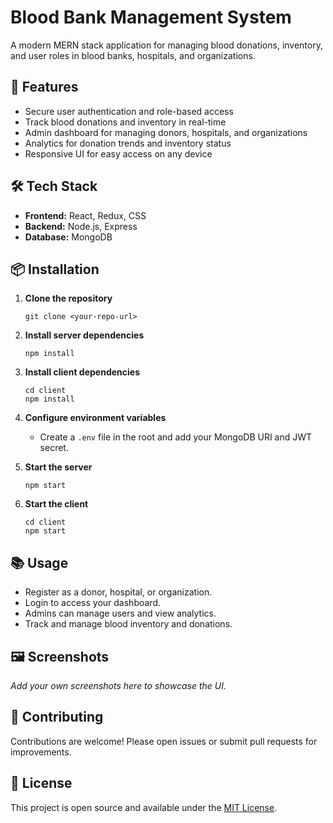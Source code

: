# Blood Bank Management System

A modern MERN stack application for managing blood donations, inventory, and user roles in blood banks, hospitals, and organizations.

## 🚀 Features

- Secure user authentication and role-based access
- Track blood donations and inventory in real-time
- Admin dashboard for managing donors, hospitals, and organizations
- Analytics for donation trends and inventory status
- Responsive UI for easy access on any device

## 🛠️ Tech Stack

- **Frontend:** React, Redux, CSS
- **Backend:** Node.js, Express
- **Database:** MongoDB

## 📦 Installation

1. **Clone the repository**
   ```
   git clone <your-repo-url>
   ```
2. **Install server dependencies**
   ```
   npm install
   ```
3. **Install client dependencies**
   ```
   cd client
   npm install
   ```
4. **Configure environment variables**
   - Create a `.env` file in the root and add your MongoDB URI and JWT secret.

5. **Start the server**
   ```
   npm start
   ```
6. **Start the client**
   ```
   cd client
   npm start
   ```

## 📚 Usage

- Register as a donor, hospital, or organization.
- Login to access your dashboard.
- Admins can manage users and view analytics.
- Track and manage blood inventory and donations.

## 🖼️ Screenshots

_Add your own screenshots here to showcase the UI._

## 🤝 Contributing

Contributions are welcome! Please open issues or submit pull requests for improvements.

## 📄 License

This project is open source and available under the [MIT License](LICENSE).